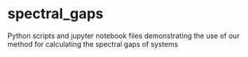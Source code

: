 # spectral_gaps
Python scripts and jupyter notebook files demonstrating the use of our method for calculating the spectral gaps of systems
